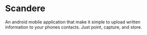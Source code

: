 # Scandere
An android mobile application that make it simple to upload written information to your phones contacts. Just point, capture, and store.
